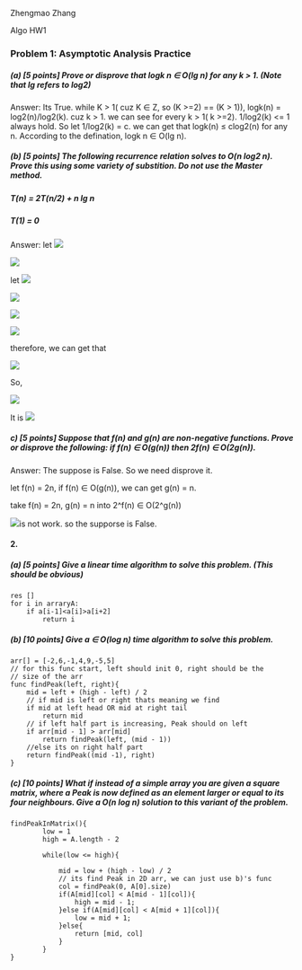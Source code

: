 

Zhengmao Zhang

Algo HW1

### Problem 1: Asymptotic Analysis Practice

##### (a) [5 points] Prove or disprove that logk n ∈ O(lg n) for any k > 1. (Note that lg refers to log2)

Answer:  Its True.  while K > 1( cuz K ∈ Z, so (K >=2) == (K > 1)), logk(n) = log2(n)/log2(k). cuz k > 1. we can see for every      k > 1( k >=2).  1/log2(k) <= 1 always hold. So let 1/log2(k) = c. we can get that logk(n) ≤ clog2(n) for any n. According to the defination, logk n ∈ O(lg n).

##### (b) [5 points] The following recurrence relation solves to O(n log2 n). Prove this using some variety of substition. Do not use the Master method.

##### T(n) = 2T(n/2) + n lg n

##### T(1) = 0

Answer:  let ![](/Users/zhengmao/Library/Application%20Support/marktext/images/2022-01-09-16-33-13-image.png)

![](/Users/zhengmao/Library/Application%20Support/marktext/images/2022-01-09-16-35-05-image.png)

let ![](/Users/zhengmao/Library/Application%20Support/marktext/images/2022-01-09-16-35-54-image.png)

![](/Users/zhengmao/Library/Application%20Support/marktext/images/2022-01-09-16-36-26-image.png)

![](/Users/zhengmao/Library/Application%20Support/marktext/images/2022-01-09-16-37-11-image.png)

![](/Users/zhengmao/Library/Application%20Support/marktext/images/2022-01-09-16-38-15-image.png)

therefore, we can get that 

![](/Users/zhengmao/Library/Application%20Support/marktext/images/2022-01-09-16-40-21-image.png)

So, 

![](/Users/zhengmao/Library/Application%20Support/marktext/images/2022-01-09-16-41-58-image.png)

It is ![](/Users/zhengmao/Library/Application%20Support/marktext/images/2022-01-09-16-42-31-image.png)

##### c) [5 points] Suppose that f(n) and g(n) are non-negative functions. Prove or disprove the following: if f(n) ∈ O(g(n)) then 2f(n) ∈ O(2g(n)).

Answer: The suppose is False. So we need disprove it.

let f(n) = 2n, if f(n) ∈ O(g(n)), we can get g(n) = n.

take  f(n) = 2n, g(n) = n into 2^f(n) ∈ O(2^g(n))

![](/Users/zhengmao/Library/Application%20Support/marktext/images/2022-01-09-23-31-44-image.png)is not work. so the supporse is False.

#### 2.

##### (a) [5 points] Give a linear time algorithm to solve this problem. (This should be obvious)

```pursudocode
res []
for i in arraryA:
    if a[i-1]<a[i]>a[i+2]
        return i
```

##### (b) [10 points] Give a ∈ O(log n) time algorithm to solve this problem.

```pusudocode
arr[] = [-2,6,-1,4,9,-5,5]
// for this func start, left should init 0, right should be the 
// size of the arr
func findPeak(left, right){
    mid = left + (high - left) / 2
    // if mid is left or right thats meaning we find
    if mid at left head OR mid at right tail
        return mid
    // if left half part is increasing, Peak should on left
    if arr[mid - 1] > arr[mid]
        return findPeak(left, (mid - 1))
    //else its on right half part
    return findPeak((mid -1), right)
}
```

##### (c) [10 points] What if instead of a simple array you are given a square matrix, where a Peak is now defined as an element larger or equal to its four neighbours. Give a O(n log n) solution to this variant of the problem.

```psedocode
findPeakInMatrix(){
        low = 1
        high = A.length - 2

        while(low <= high){

            mid = low + (high - low) / 2
            // its find Peak in 2D arr, we can just use b)'s func
            col = findPeak(0, A[0].size)
            if(A[mid][col] < A[mid - 1][col]){
                high = mid - 1;
            }else if(A[mid][col] < A[mid + 1][col]){
                low = mid + 1;
            }else{
                return [mid, col]
            }
        }
}
```


